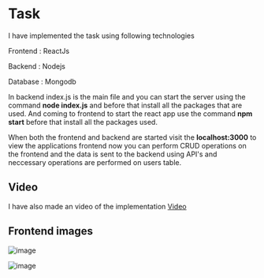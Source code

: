 # Task

I have implemented the task using following technologies 

Frontend : ReactJs

Backend : Nodejs

Database : Mongodb

In backend index.js is the main file and you can start the server using the command **node index.js** and before that install all the packages that are used. And coming to frontend to start the react app use the command **npm start** before that install all the packages used.

When both the frontend and backend are started visit the **localhost:3000** to view the applications frontend now you can perform CRUD operations on the frontend and the data is sent to the backend using API's and neccessary operations are performed on users table.

## Video
I have also made an video of the implementation [Video](https://drive.google.com/file/d/1UZwf_05U3j6_5ys25jsG4_fW_Von-pSC/view?usp=sharing)

## Frontend images

![image](https://user-images.githubusercontent.com/60499665/232235830-cd6371a8-7b27-4097-9eaf-291a1ae92ccd.png)

![image](https://user-images.githubusercontent.com/60499665/232237051-b90bf5f4-da2c-479e-8fba-bf7b7c964cdd.png)


